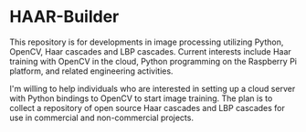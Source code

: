 # HAAR-Builder
This repository is for developments in image processing utilizing Python, OpenCV, Haar cascades and LBP cascades.
Current interests include Haar training with OpenCV in the cloud, Python programming on the Raspberry Pi platform, 
and related engineering activities.

I'm willing to help individuals who are interested in setting up a cloud server with Python bindings to OpenCV to start image training. The plan is to collect a repository of open source Haar cascades and LBP cascades for use in commercial and non-commercial projects.
